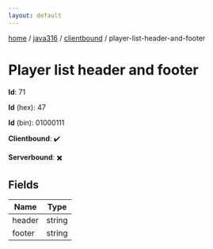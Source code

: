 ```yaml
---
layout: default
---
```


[home](/)  /  [java316](/protocol/java316)  /  [clientbound](/protocol/java316/clientbound)  /  player-list-header-and-footer

# Player list header and footer

**Id**: 71

**Id** (hex): 47

**Id** (bin): 01000111

**Clientbound**: ✔️

**Serverbound**: ✖️

## Fields

Name | Type
---|---
header | string
footer | string

